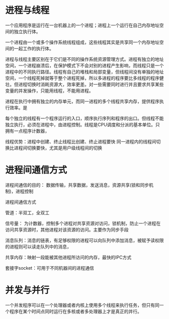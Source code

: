 # 进程与线程

一个应用程序是运行在一台机器上的一个进程；进程上一个运行在自己内存地址空间的独立执行体。

一个进程由一个或多个操作系统线程组成，这些线程其实是共享同一个内存地址空间的一起工作的执行体。

进程与线程主要区别在于它们是不同的操作系统资源管理方式。进程有独立的地址空间，一个进程崩溃后，在保护模式下不会对别的进程产生影响，而线程只是一个进程中的不同执行路径。线程有自己的堆栈和局部变量，但线程间没有单独的地址空间，一个线程死掉就等于整个进程死掉，所以多进程的程序要比多线程的程序健壮。但进程切换时消耗资源大，效率更差。对一些需要同时进行并且要求共享某些变量的并发操作，只能用线程，不能用进程。

进程在执行中拥有独立的内存单元，而同一进程的多个线程共享内存，提供程序执行效率。是

每个独立的线程有一个程序运行的入口，顺序执行序列和程序的出口。但线程不能独立执行，必须在进程中，由进程控制。线程是CPU调度和分派的基本单位。只拥有一点程序计数器，

线程优势：进程中创建、终止线程比创建、终止进程要快
同一进程内的线程间切换比进程间切换要快，尤其是用户级线程间的切换


# 进程间通信方式

进程间通信的目的： 数据传输，共享数据，发送消息，资源共享(锁和同步机制)，进程控制

进程间通信方式

管道：半双工，全双工

信号量： 为计数器，控制多个进程对共享资源对访问，锁机制，防止一个进程在访问共享资源时，其他进程对该资源的访问。主要作为同步手段

消息队列：消息的链表，有足够权限的进程可以向队列中添加消息，被赋予读权限的进程则可以读走队列中的消息，

共享内存：映射一段能被其他进程所访问的内存，最快的IPC方式

套接字socket：可用于不同机器间的进程通信


# 并发与并行

一个并发程序可以在一个处理器或者内核上使用多个线程来执行任务，但只有同一个程序在某个时间点同时运行在多核或者多处理器上才是真正的并行。


# 